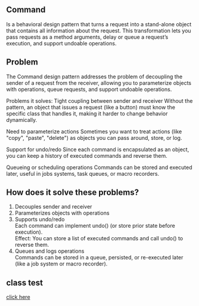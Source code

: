 ## Command
Is a behavioral design pattern that turns a request into a stand-alone object that contains all information about the request. 
This transformation lets you pass requests as a method arguments, delay or queue a request’s execution, and support undoable operations.

## Problem
The Command design pattern addresses the problem of decoupling the sender of a request from the receiver, 
allowing you to parameterize objects with operations, queue requests, and support undoable operations.

Problems it solves:
Tight coupling between sender and receiver
Without the pattern, an object that issues a request (like a button) must know the specific class that handles it, making it harder to change behavior dynamically.

Need to parameterize actions
Sometimes you want to treat actions (like "copy", "paste", "delete") as objects you can pass around, store, or log.

Support for undo/redo
Since each command is encapsulated as an object, you can keep a history of executed commands and reverse them.

Queueing or scheduling operations
Commands can be stored and executed later, useful in jobs systems, task queues, or macro recorders.

## How does it solve these problems?
1. Decouples sender and receiver
2. Parameterizes objects with operations
3. Supports undo/redo  
   Each command can implement undo() (or store prior state before execution).  
   Effect: You can store a list of executed commands and call undo() to reverse them.
4. Queues and logs operations  
   Commands can be stored in a queue, persisted, or re-executed later (like a job system or macro recorder).
## class test
[click here](../../../../../../../src/test/java/com/andeerlb/gof/command/Command.java)